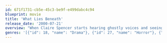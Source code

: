 ```yaml
---
id: 671f1731-cb5e-45c3-be9f-e499dabc4c94
blueprint: movie
title: 'What Lies Beneath'
release_date: '2000-07-21'
overview: "When Claire Spencer starts hearing ghostly voices and seeing spooky images, she wonders if an otherworldly spirit is trying to contact her. All the while, her husband tries to reassure her by telling her it's all in her head. But as Claire investigates, she discovers that the man she loves might know more than he's letting on."
genres: '[{"id": 18, "name": "Drama"}, {"id": 27, "name": "Horror"}, {"id": 9648, "name": "Mystery"}, {"id": 53, "name": "Thriller"}]'
---
```

